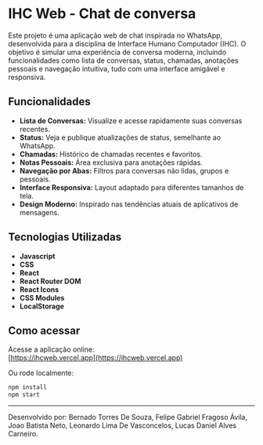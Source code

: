 # IHC Web - Chat de conversa

Este projeto é uma aplicação web de chat inspirada no WhatsApp, desenvolvida para a disciplina de Interface Humano Computador (IHC). O objetivo é simular uma experiência de conversa moderna, incluindo funcionalidades como lista de conversas, status, chamadas, anotações pessoais e navegação intuitiva, tudo com uma interface amigável e responsiva.

## Funcionalidades
- **Lista de Conversas:** Visualize e acesse rapidamente suas conversas recentes.
- **Status:** Veja e publique atualizações de status, semelhante ao WhatsApp.
- **Chamadas:** Histórico de chamadas recentes e favoritos.
- **Notas Pessoais:** Área exclusiva para anotações rápidas.
- **Navegação por Abas:** Filtros para conversas não lidas, grupos e pessoais.
- **Interface Responsiva:** Layout adaptado para diferentes tamanhos de tela.
- **Design Moderno:** Inspirado nas tendências atuais de aplicativos de mensagens.

## Tecnologias Utilizadas

- **Javascript** 
- **CSS** 
- **React**  
- **React Router DOM**  
- **React Icons**  
- **CSS Modules**  
- **LocalStorage** 

## Como acessar

Acesse a aplicação online:  
[https://ihcweb.vercel.app](https://ihcweb.vercel.app)

Ou rode localmente:

```bash
npm install
npm start
```

---

Desenvolvido por: 
Bernado Torres De Souza,
Felipe Gabriel Fragoso Ávila,
Joao Batista Neto,
Leonardo Lima De Vasconcelos,
Lucas Daniel Alves Carneiro.

